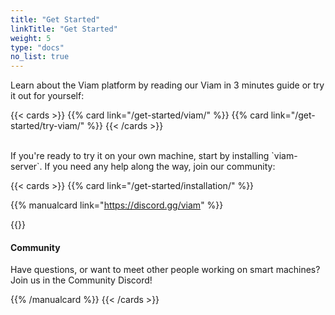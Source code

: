```yaml
---
title: "Get Started"
linkTitle: "Get Started"
weight: 5
type: "docs"
no_list: true
---
```


Learn about the Viam platform by reading our Viam in 3 minutes guide or try it out for yourself:

{{< cards >}}
{{% card link="/get-started/viam/" %}}
{{% card link="/get-started/try-viam/" %}}
{{< /cards >}}

<br>
If you're ready to try it on your own machine, start by installing `viam-server`.
If you need any help along the way, join our community:

{{< cards >}}
{{% card link="/get-started/installation/" %}}
<!-- markdownlint-disable-next-line MD034 -->
{{% manualcard link="https://discord.gg/viam" %}}

{{<gif webm_src="/heart.webm" mp4_src="/heart.mp4" alt="A robot drawing a heart">}}

#### Community

Have questions, or want to meet other people working on smart machines? Join us in the Community Discord!

{{% /manualcard %}}
{{< /cards >}}
